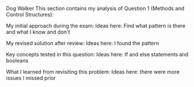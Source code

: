 Dog Walker
This section contains my analysis of Question 1 (Methods and Control Structures):

My initial approach during the exam:
Ideas here: Find what pattern is there and what I know and don't

My revised solution after review:
Ideas here: I found the pattern

Key concepts tested in this question:
Ideas here: If and else statements and booleans

What I learned from revisiting this problem:
Ideas here: there were more issues I missed prior
